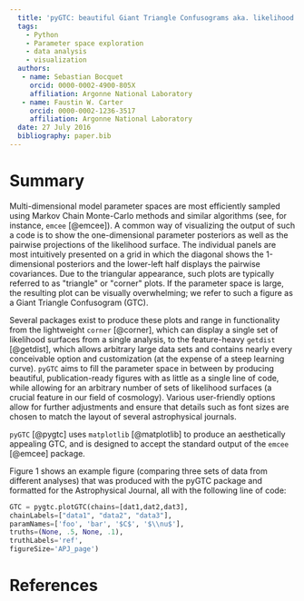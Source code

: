 ```yaml
---
  title: 'pyGTC: beautiful Giant Triangle Confusograms aka. likelihood surface plots'
  tags:
    - Python
    - Parameter space exploration
    - data analysis
    - visualization
  authors:
   - name: Sebastian Bocquet
     orcid: 0000-0002-4900-805X
     affiliation: Argonne National Laboratory
   - name: Faustin W. Carter
     orcid: 0000-0002-1236-3517
     affiliation: Argonne National Laboratory
  date: 27 July 2016
  bibliography: paper.bib
---
```


# Summary

Multi-dimensional model parameter spaces are most efficiently sampled using Markov Chain Monte-Carlo methods and similar algorithms (see, for instance, `emcee` [@emcee]). A common way of visualizing the output of such a code is to show the one-dimensional parameter posteriors as well as the pairwise projections of the likelihood surface. The individual panels are most intuitively presented on a grid in which the diagonal shows the 1-dimensional posteriors and the lower-left half displays the pairwise covariances. Due to the triangular appearance, such plots are typically referred to as "triangle" or "corner" plots. If the parameter space is large, the resulting plot can be visually overwhelming; we refer to such a figure as a Giant Triangle Confusogram (GTC).

Several packages exist to produce these plots and range in functionality from the lightweight `corner` [@corner], which can display a single set of likelihood surfaces from a single analysis, to the feature-heavy `getdist` [@getdist], which allows arbitrary large data sets and contains nearly every conceivable option and customization (at the expense of a steep learning curve). `pyGTC` aims to fill the parameter space in between by producing beautiful, publication-ready figures with as little as a single line of code, while allowing for an arbitrary number of sets of likelihood surfaces (a crucial feature in our field of cosmology). Various user-friendly options allow for further adjustments and ensure that details such as font sizes are chosen to match the layout of several astrophysical journals.

`pyGTC` [@pygtc] uses `matplotlib` [@matplotlib] to produce an aesthetically appealing GTC, and is designed to accept the standard output of the `emcee` [@emcee] package.

Figure 1 shows an example figure (comparing three sets of data from different analyses) that was produced with the pyGTC package and formatted for the Astrophysical Journal, all with the following line of code:

```python
GTC = pygtc.plotGTC(chains=[dat1,dat2,dat3],
chainLabels=["data1", "data2", "data3"],
paramNames=['foo', 'bar', '$C$', '$\\nu$'],
truths=(None, .5, None, .1),
truthLabels='ref',
figureSize='APJ_page')
```

# References
